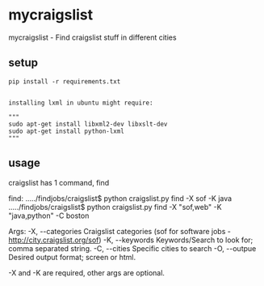# mycraigslist

mycraigslist - Find craigslist stuff in different cities

## setup

	pip install -r requirements.txt


	installing lxml in ubuntu might require:

	"""
	sudo apt-get install libxml2-dev libxslt-dev
	sudo apt-get install python-lxml
	"""

## usage

craigslist has 1 command, find

find:
	...../findjobs/craigslist$ python craigslist.py find -X sof -K java
	...../findjobs/craigslist$ python craigslist.py find -X "sof,web" -K "java,python" -C boston


Args:
	-X, --categories	Craigslist categories (sof for software jobs - http://city.craigslist.org/sof)
	-K, --keywords      Keywords/Search to look for; comma separated string.
	-C, --cities		Specific cities to search
	-O, --outpue		Desired output format; screen or html.


-X and -K are required, other args are optional.
